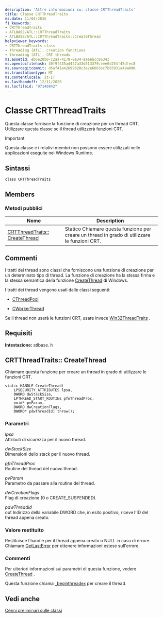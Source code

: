 ```yaml
---
description: 'Altre informazioni su: classe CRTThreadTraits'
title: Classe CRTThreadTraits
ms.date: 11/04/2016
f1_keywords:
- CRTThreadTraits
- ATLBASE/ATL::CRTThreadTraits
- ATLBASE/ATL::CRTThreadTraits::CreateThread
helpviewer_keywords:
- CRTThreadTraits class
- threading [ATL], creation functions
- threading [ATL], CRT threads
ms.assetid: eb6e20b0-c2aa-4170-8e34-aaeeacc86343
ms.openlocfilehash: 30f9f435ad447a33d513379ceee0d254f48dfec8
ms.sourcegitcommit: d6af41e42699628c3e2e6063ec7b03931a49a098
ms.translationtype: MT
ms.contentlocale: it-IT
ms.lasthandoff: 12/11/2020
ms.locfileid: "97140842"
---
```

# <a name="crtthreadtraits-class"></a>Classe CRTThreadTraits

Questa classe fornisce la funzione di creazione per un thread CRT. Utilizzare questa classe se il thread utilizzerà funzioni CRT.

> [!IMPORTANT]
> Questa classe e i relativi membri non possono essere utilizzati nelle applicazioni eseguite nel Windows Runtime.

## <a name="syntax"></a>Sintassi

```
class CRTThreadTraits
```

## <a name="members"></a>Members

### <a name="public-methods"></a>Metodi pubblici

|Nome|Description|
|----------|-----------------|
|[CRTThreadTraits:: CreateThread](#createthread)|Statico Chiamare questa funzione per creare un thread in grado di utilizzare le funzioni CRT.|

## <a name="remarks"></a>Commenti

I tratti dei thread sono classi che forniscono una funzione di creazione per un determinato tipo di thread. La funzione di creazione ha la stessa firma e la stessa semantica della funzione [CreateThread](/windows/win32/api/processthreadsapi/nf-processthreadsapi-createthread) di Windows.

I tratti dei thread vengono usati dalle classi seguenti:

- [CThreadPool](../../atl/reference/cthreadpool-class.md)

- [CWorkerThread](../../atl/reference/cworkerthread-class.md)

Se il thread non userà le funzioni CRT, usare invece [Win32ThreadTraits](../../atl/reference/win32threadtraits-class.md) .

## <a name="requirements"></a>Requisiti

**Intestazione:** atlbase. h

## <a name="crtthreadtraitscreatethread"></a><a name="createthread"></a> CRTThreadTraits:: CreateThread

Chiamare questa funzione per creare un thread in grado di utilizzare le funzioni CRT.

```
static HANDLE CreateThread(
    LPSECURITY_ATTRIBUTES lpsa,
    DWORD dwStackSize,
    LPTHREAD_START_ROUTINE pfnThreadProc,
    void* pvParam,
    DWORD dwCreationFlags,
    DWORD* pdwThreadId) throw();
```

### <a name="parameters"></a>Parametri

*lpsa*<br/>
Attributi di sicurezza per il nuovo thread.

*dwStackSize*<br/>
Dimensioni dello stack per il nuovo thread.

*pfnThreadProc*<br/>
Routine del thread del nuovo thread.

*pvParam*<br/>
Parametro da passare alla routine del thread.

*dwCreationFlags*<br/>
Flag di creazione (0 o CREATE_SUSPENDED).

*pdwThreadId*<br/>
out Indirizzo della variabile DWORD che, in esito positivo, riceve l'ID del thread appena creato.

### <a name="return-value"></a>Valore restituito

Restituisce l'handle per il thread appena creato o NULL in caso di errore. Chiamare [GetLastError](/windows/win32/api/errhandlingapi/nf-errhandlingapi-getlasterror) per ottenere informazioni estese sull'errore.

### <a name="remarks"></a>Commenti

Per ulteriori informazioni sui parametri di questa funzione, vedere [CreateThread](/windows/win32/api/processthreadsapi/nf-processthreadsapi-createthread) .

Questa funzione chiama [_beginthreadex](../../c-runtime-library/reference/beginthread-beginthreadex.md) per creare il thread.

## <a name="see-also"></a>Vedi anche

[Cenni preliminari sulle classi](../../atl/atl-class-overview.md)
